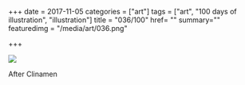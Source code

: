 +++
date = 2017-11-05
categories = ["art"]
tags = ["art", "100 days of illustration", "illustration"]
title = "036/100"
href= ""
summary=""
featuredimg = "/media/art/036.png"

+++

<img src="/media/art/036.png" />

After Clinamen

